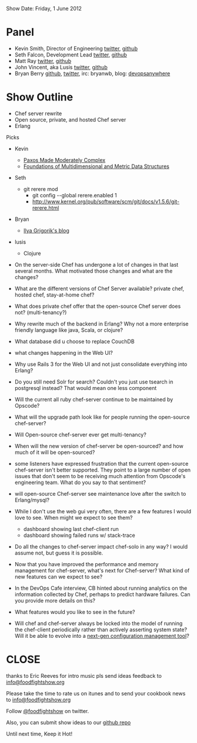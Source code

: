 Show Date: Friday, 1 June 2012

Panel
====

* Kevin Smith, Director of Engineering [twitter](http://twitter.com/kevsmith), [github](https://github.com/kevsmith)
* Seth Falcon, Development Lead [twitter](http://twitter.com/sfalcon), [github](https://github.com/seth)
* Matt Ray [twitter](https://twitter.com/#!/mattray), [github](https://github.com/mattray)
* John Vincent, aka Lusis [twitter](https://twitter.com/#!/lusis), [github](https://github.com/lusis)
* Bryan Berry [github](http://github.com/bryanwb), [twitter](http://twitter.com/bryanwb), irc: bryanwb, blog: [devopsanywhere](http://devopsanywhere.blogspot.com)

Show Outline
============

* Chef server rewrite
* Open source, private, and hosted Chef server
* Erlang

Picks
* Kevin
  * [Paxos Made Moderately Complex](http://www.cs.cornell.edu/courses/cs7412/2011sp/paxos.pdf)
  * [Foundations of Multidimensional and Metric Data Structures](http://www.amazon.com/Foundations-Multidimensional-Structures-Kaufmann-Computer/dp/0123694469)
* Seth
  * git rerere mod
    * git config --global rerere.enabled 1
    * http://www.kernel.org/pub/software/scm/git/docs/v1.5.6/git-rerere.html
* Bryan
  * [Ilya Grigorik's blog](httP://igvita.com)
* lusis
  * Clojure 

* On the server-side Chef has undergone a lot of changes in that last
  several months. What motivated those changes and what are the changes?
* What are the different versions of Chef Server available? private
  chef, hosted chef, stay-at-home chef?
* What does private chef offer that the open-source Chef server does
  not? (multi-tenancy?)
* Why rewrite much of the backend in Erlang? Why not a more enterprise
  friendly language like java, Scala, or clojure?
* What database did u choose to replace CouchDB
* what changes happening in the Web UI?
* Why use Rails 3 for the Web UI and not just consolidate everything into Erlang?
* Do you still need Solr for search? Couldn't you just use tsearch in
  postgresql instead? That would mean one less component
* Will the current all ruby chef-server continue to be maintained by Opscode?
* What will the upgrade path look like for people running the
  open-source chef-server?
* Will Open-source chef-server ever get multi-tenancy?
* When will the new version of chef-server be open-sourced? and how
  much of it will be open-sourced?
* some listeners have expressed frustration that the current
  open-source chef-server isn't better supported. They point to a
  large number of open issues that don't seem to be receiving much
  attention from Opscode's engineering team. What do you say to that sentiment?
* will open-source Chef-server see maintenance love after the switch
  to Erlang/mysql?
* While I don't use the web gui very often, there are a few features I
  would love to see. When might we expect to see them?
   * dashboard showing last chef-client run
   * dashboard showing failed runs w/ stack-trace
* Do all the changes to chef-server impact chef-solo in any way? I would assume not, but guess it is possible.
* Now that you have improved the performance and memory management for
  chef-server, what's next for Chef-server? What kind of new features
  can we expect to see?
* In the DevOps Cafe interview, CB hinted about running analytics on
  the information collected by Chef, perhaps to predict hardware
  failures. Can you provide more details on this?
* What features would you like to see in the future?
* Will chef and chef-server always be locked into the model of running the chef-client periodically rather than actively asserting system state?
  Will it be able to evolve into a [next-gen configuration management tool](http://blog.lusis.org/blog/2012/05/24/configuration-drift-and-next-gen-cm/)?

CLOSE
=====

thanks to Eric Reeves for intro music
pls send ideas feedback to info@foodfightshow.org

Please take the time to rate us on itunes and to send your cookbook
news to info@foodfightshow.org

Follow [@foodfightshow](http://twitter.com/foodfightshow) on twitter.

Also, you can submit show ideas to our [github repo](https://github.com/foodfight/showz)

Until next time, Keep it Hot!
